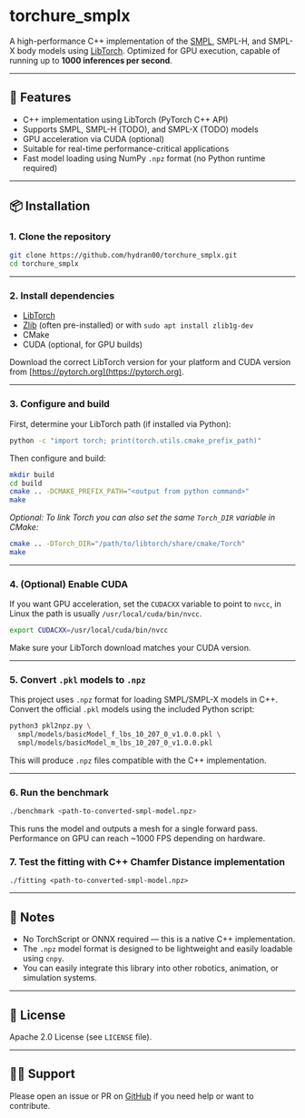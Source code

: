 # torchure_smplx

A high-performance C++ implementation of the [SMPL](https://smpl.is.tue.mpg.de/), SMPL-H, and SMPL-X body models using [LibTorch](https://pytorch.org/cppdocs/). Optimized for GPU execution, capable of running up to **1000 inferences per second**.

---

## 🚀 Features

- C++ implementation using LibTorch (PyTorch C++ API)
- Supports SMPL, SMPL-H (TODO), and SMPL-X (TODO) models
- GPU acceleration via CUDA (optional)
- Suitable for real-time performance-critical applications
- Fast model loading using NumPy `.npz` format (no Python runtime required)

---

## 📦 Installation

### 1. Clone the repository

```bash
git clone https://github.com/hydran00/torchure_smplx.git
cd torchure_smplx
```

---

### 2. Install dependencies

- [LibTorch](https://pytorch.org/get-started/locally/)
- [Zlib](https://zlib.net/) (often pre-installed) or with `sudo apt install zlib1g-dev`
- CMake
- CUDA (optional, for GPU builds)

Download the correct LibTorch version for your platform and CUDA version from [https://pytorch.org](https://pytorch.org).

---

### 3. Configure and build

First, determine your LibTorch path (if installed via Python):

```bash
python -c "import torch; print(torch.utils.cmake_prefix_path)"
```

Then configure and build:

```bash
mkdir build
cd build
cmake .. -DCMAKE_PREFIX_PATH="<output from python command>"
make
```

*Optional: To link Torch you can also set the same `Torch_DIR` variable in CMake:*

```bash
cmake .. -DTorch_DIR="/path/to/libtorch/share/cmake/Torch"
make
```
---

### 4. (Optional) Enable CUDA

If you want GPU acceleration, set the `CUDACXX` variable to point to `nvcc`, in Linux the path is usually `/usr/local/cuda/bin/nvcc`.

```bash
export CUDACXX=/usr/local/cuda/bin/nvcc
```

Make sure your LibTorch download matches your CUDA version.

---

### 5. Convert `.pkl` models to `.npz`

This project uses `.npz` format for loading SMPL/SMPL-X models in C++. Convert the official `.pkl` models using the included Python script:

```bash
python3 pkl2npz.py \
  smpl/models/basicModel_f_lbs_10_207_0_v1.0.0.pkl \
  smpl/models/basicModel_m_lbs_10_207_0_v1.0.0.pkl
```

This will produce `.npz` files compatible with the C++ implementation.

---

### 6. Run the benchmark

```bash
./benchmark <path-to-converted-smpl-model.npz>
```

This runs the model and outputs a mesh for a single forward pass. Performance on GPU can reach ~1000 FPS depending on hardware.

### 7. Test the fitting with C++ Chamfer Distance implementation
```
./fitting <path-to-converted-smpl-model.npz>
```
---

## 🧠 Notes

- No TorchScript or ONNX required — this is a native C++ implementation.
- The `.npz` model format is designed to be lightweight and easily loadable using `cnpy`.
- You can easily integrate this library into other robotics, animation, or simulation systems.

---

## 📜 License

Apache 2.0 License (see `LICENSE` file).

---

## 🙋‍♂️ Support

Please open an issue or PR on [GitHub](https://github.com/hydran00/torchure_smplx) if you need help or want to contribute.
